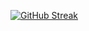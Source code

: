 [![GitHub Streak](https://streak-stats.demolab.com?user=ajr09182&theme=gotham&hide_border=true&border_radius=25&date_format=%5BY%20%5DM%20j)](https://git.io/streak-stats)
